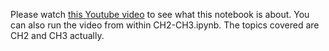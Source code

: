 
Please watch [this Youtube video](https://youtu.be/TAEYvJn5eGc)
to see what this notebook is about. You can also run the video
from within CH2-CH3.ipynb. The topics covered are CH2 and CH3 actually.




   
